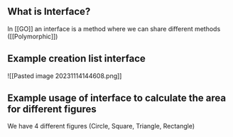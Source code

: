 
## What is Interface?

In [[GO]] an interface is a method where we can share different methods ([[Polymorphic]])

## Example creation list interface
![[Pasted image 20231114144608.png]]

## Example usage of interface to calculate the area for different figures

We have 4 different figures (Circle, Square, Triangle, Rectangle)
